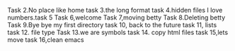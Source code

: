 Task 2.No place like home
task 3.the long format
task 4.hidden files
I love numbers.task 5
Task 6,welcome
Task 7,moving betty
Task 8.Deleting betty
Task 9.Bye bye my first directory
task 10, back to the future
task 11, lists
task 12. file type
Task 13.we are symbols
task 14. copy html files
task 15,lets move
task 16,clean emacs
